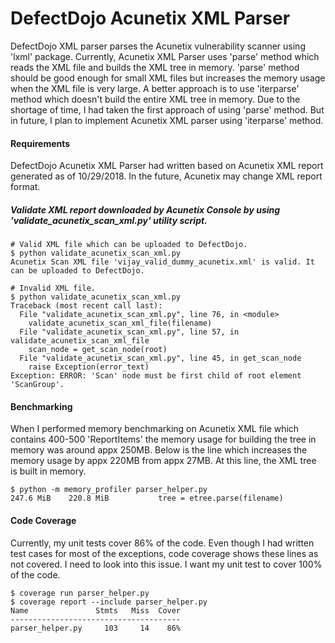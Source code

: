 # DefectDojo Acunetix XML Parser

DefectDojo XML parser parses the Acunetix vulnerability scanner using 'lxml' package. Currently, Acunetix XML Parser uses 'parse' method which reads the XML file and builds the XML tree in memory. 'parse' method should be good enough for small XML files but increases the memory usage when the XML file is very large. A better approach is to use 'iterparse' method which doesn't build the entire XML tree in memory. Due to the shortage of time, I had taken the first approach of using 'parse' method. But in future, I plan to implement Acunetix XML parser using 'iterparse' method.

#### Requirements

DefectDojo Acunetix XML Parser had written based on Acunetix XML report generated as of 10/29/2018. In the future, Acunetix may change XML report format.

##### Validate XML report downloaded by Acunetix Console by using 'validate_acunetix_scan_xml.py' utility script.

```
# Valid XML file which can be uploaded to DefectDojo.
$ python validate_acunetix_scan_xml.py
Acunetix Scan XML file 'vijay_valid_dummy_acunetix.xml' is valid. It can be uploaded to DefectDojo.

# Invalid XML file.
$ python validate_acunetix_scan_xml.py
Traceback (most recent call last):
  File "validate_acunetix_scan_xml.py", line 76, in <module>
    validate_acunetix_scan_xml_file(filename)
  File "validate_acunetix_scan_xml.py", line 57, in validate_acunetix_scan_xml_file
    scan_node = get_scan_node(root)
  File "validate_acunetix_scan_xml.py", line 45, in get_scan_node
    raise Exception(error_text)
Exception: ERROR: 'Scan' node must be first child of root element 'ScanGroup'.

```

#### Benchmarking

When I performed memory benchmarking on Acunetix XML file which contains 400-500 'ReportItems' the memory usage for building the tree in memory was around appx 250MB.  Below is the line which increases the memory usage by appx 220MB from appx 27MB. At this line, the XML tree is built in memory.

```
$ python -m memory_profiler parser_helper.py
247.6 MiB    220.8 MiB           tree = etree.parse(filename)
```

#### Code Coverage
Currently, my unit tests cover 86% of the code. Even though I had written test cases for most of the exceptions, code coverage shows these lines as not covered. I need to look into this issue. I want my unit test to cover 100% of the code.

```
$ coverage run parser_helper.py
$ coverage report --include parser_helper.py
Name               Stmts   Miss  Cover
--------------------------------------
parser_helper.py     103     14    86%
```

